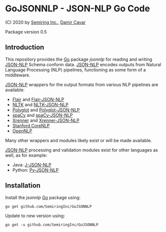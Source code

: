 # GoJSONNLP - JSON-NLP Go Code

(C) 2020 by [Semiring Inc.], [Damir Cavar]

Package version 0.5


## Introduction

This repository provides the [Go] package *jsonnlp* for reading and writing [JSON-NLP] Schema conform data. [JSON-NLP] encodes outputs from Natural Language Processing (NLP) pipelines, functioning as some form of a middleware.

[JSON-NLP] wrappers for the output formats from various NLP pipelines are available:

- [Flair](https://github.com/flairNLP/flair) and [Flair-JSON-NLP](https://github.com/dcavar/Flair-JSON-NLP)
- [NLTK](http://nltk.org/) and [NLTK-JSON-NLP](https://github.com/dcavar/NLTK-JSON-NLP)
- [Polyglot](https://github.com/aboSamoor/polyglot) and [Polyglot-JSON-NLP](https://github.com/dcavar/Polyglot-JSON-NLP)
- [spaCy](https://spacy.io/) and [spaCy-JSON-NLP](https://github.com/dcavar/spaCy-JSON-NLP)
- [Xrenner](https://github.com/amir-zeldes/xrenner) and [Xrenner-JSON-NLP](https://github.com/dcavar/Xrenner-JSON-NLP)
- [Stanford CoreNLP](https://stanfordnlp.github.io/CoreNLP/)
- [OpenNLP](https://opennlp.apache.org/)

Many other wrappers and modules likely exist or will be made available.

[JSON-NLP] processing and validation modules exist for other languages as well, as for example:

- Java: [J-JSON-NLP](https://github.com/dcavar/J-JSON-NLP)
- Python: [Py-JSON-NLP](https://github.com/dcavar/Py-JSON-NLP)


## Installation

Install the *jsonnlp* [Go] package using:

    go get github.com/SemiringInc/GoJSONNLP

Update to new version using:

    go get -u github.com/SemiringInc/GoJSONNLP



[Semiring Inc.]: https://semiring.com/ "Semiring Inc."
[Damir Cavar]: http://damir.cavar.me/ "Damir Cavar"
[JSON-NLP]: https://github.com/SemiringInc/JSON-NLP "JSON-NLP"
[Go]: https://golang.org/ "Golang"

